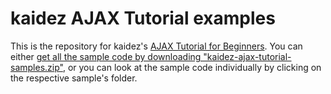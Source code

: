 # kaidez AJAX Tutorial examples

This is the repository for kaidez's <a href="http://kaidez.com/ajax-tutorial/?utm_source=github&utm_medium=link&utm_campaign=ajax-tutorial
" target="blank">AJAX Tutorial for Beginners</a>. You can either [get all the sample code by downloading "kaidez-ajax-tutorial-samples.zip"](https://github.com/kaidez/ajax-tutorial-samples/blob/master/kaidez-ajax-tutorial-samples.zip), or you can look at the sample code individually by clicking on the respective sample's folder.

